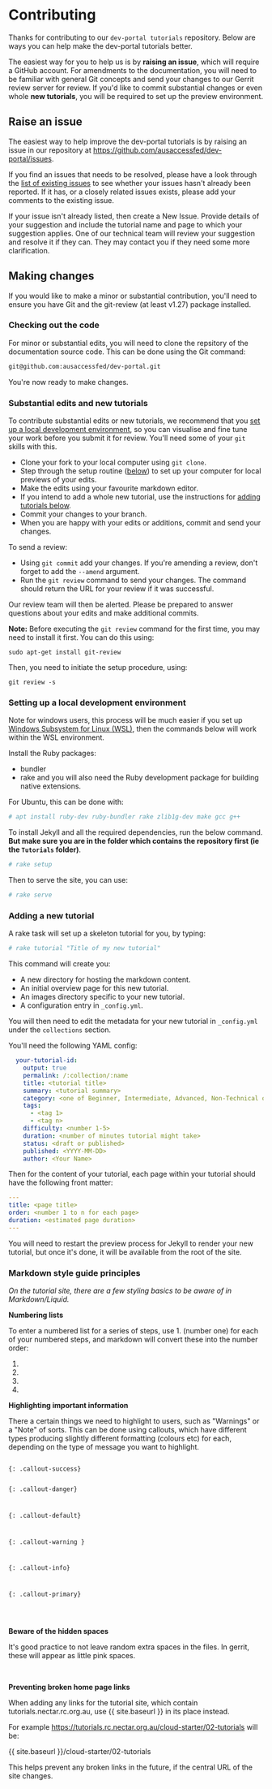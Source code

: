 # Contributing

Thanks for contributing to our `dev-portal tutorials` repository.
Below are ways you can help make the dev-portal tutorials better.

The easiest way for you to help us is by **raising an issue**, which will require a GitHub account.
For amendments to the documentation, you will need to be familiar with general Git concepts and send your changes to our Gerrit review server for review.
If you'd like to commit substantial changes or even whole **new tutorials**, you will be required to set up the preview environment.

## Raise an issue

The easiest way to help improve the dev-portal tutorials is by raising an issue in our repository at https://github.com/ausaccessfed/dev-portal/issues.

If you find an issues that needs to be resolved, please have a look through the [list of existing issues](https://github.com/ausaccessfed/dev-portal/issues) to see whether your issues hasn't already been reported.
If it has, or a closely related issues exists, please add your comments to the existing issue.

If your issue isn't already listed, then create a New Issue.
Provide details of your suggestion and include the tutorial name and page to which your suggestion applies.
One of our technical team will review your suggestion and resolve it if they can.
They may contact you if they need some more clarification.


## Making changes

If you would like to make a minor or substantial contribution, you'll need to ensure you have Git and the git-review (at least v1.27) package installed.



### Checking out the code

For minor or substantial edits, you will need to clone the repsitory of the documentation source code.
This can be done using the Git command:

```sh
git@github.com:ausaccessfed/dev-portal.git
```

You're now ready to make changes.


### Substantial edits and new tutorials

To contribute substantial edits or new tutorials, we recommend that you [set up a local development environment](#setting-up-a-local-development-environment), so you can visualise and fine tune your work before you submit it for review.
You'll need some of your `git` skills with this.

- Clone your fork to your local computer using `git clone`.
- Step through the setup routine ([below](#setting-up-a-local-development-environment)) to set up your computer for local previews of your edits.
- Make the edits using your favourite markdown editor.
- If you intend to add a whole new tutorial, use the instructions for [adding tutorials below](#adding-a-new-tutorial).
- Commit your changes to your branch.
- When you are happy with your edits or additions, commit and send your changes.

To send a review:
- Using `git commit` add your changes. If you're amending a review, don't forget to add the `--amend` argument.
- Run the `git review` command to send your changes. The command should return the URL for your review if it was successful.

Our review team will then be alerted.
Please be prepared to answer questions about your edits and make additional commits.

**Note:**
Before executing the `git review` command for the first time, you may need to install it first. You can do this using:
```
sudo apt-get install git-review
```
Then, you need to initiate the setup procedure, using:
```
git review -s 
```

### Setting up a local development environment

Note for windows users, this process will be much easier if you set up [Windows Subsystem for Linux (WSL)](https://docs.microsoft.com/en-us/windows/wsl/install), then the commands below will work within the WSL environment.

Install the Ruby packages:

- bundler
- rake
  and you will also need the Ruby development package for building native extensions.

For Ubuntu, this can be done with:

```sh
# apt install ruby-dev ruby-bundler rake zlib1g-dev make gcc g++
```

To install Jekyll and all the required dependencies, run the below command. **But make sure you are in the folder which contains the repository first (ie the `Tutorials` folder)**.

```sh
# rake setup
```
Then to serve the site, you can use:

```sh
# rake serve
```

### Adding a new tutorial

A rake task will set up a skeleton tutorial for you, by typing:

```sh
# rake tutorial "Title of my new tutorial"
```

This command will create you:

- A new directory for hosting the markdown content.
- An initial overview page for this new tutorial.
- An images directory specific to your new tutorial.
- A configuration entry in `_config.yml`.

You will then need to edit the metadata for your new tutorial in `_config.yml`
under the `collections` section.

You'll need the following YAML config:

```yaml
  your-tutorial-id:
    output: true
    permalink: /:collection/:name
    title: <tutorial title>
    summary: <tutorial summary>
    category: <one of Beginner, Intermediate, Advanced, Non-Technical or Curriculum>
    tags:
      - <tag 1>
      - <tag n>
    difficulty: <number 1-5>
    duration: <number of minutes tutorial might take>
    status: <draft or published>
    published: <YYYY-MM-DD>
    author: <Your Name>
```

Then for the content of your tutorial, each page within your tutorial should
have the following front matter:

```yaml
---
title: <page title>
order: <number 1 to n for each page>
duration: <estimated page duration>
---
```

You will need to restart the preview process for Jekyll to render your new
tutorial, but once it's done, it will be available from the root of the site.

### Markdown style guide principles

*On the tutorial site, there are a few styling basics to be aware of in Markdown/Liquid.*

**Numbering lists**

To enter a numbered list for a series of steps, use 1. (number one) for each of your numbered steps, and markdown will convert these into the number order:

1.
1.
1.
1.


**Highlighting important information**

There a certain things we need to highlight to users, such as "Warnings" or a "Note" of sorts. This can be done using callouts, which have different types producing slightly different formatting (colours etc) for each, depending on the type of message you want to highlight.

<code>
{: .callout-success}

{: .callout-danger}

{: .callout-default}

{: .callout-warning }

{: .callout-info}

{: .callout-primary}

</code>

<br>

**Beware of the hidden spaces**

It's good practice to not leave random extra spaces in the files.
In gerrit, these will appear as little pink spaces.

<br>

**Preventing broken home page links**

When adding any links for the tutorial site, which contain tutorials.nectar.rc.org.au, use  {{ site.baseurl }} in its place instead.

For example https://tutorials.rc.nectar.org.au/cloud-starter/02-tutorials will be:

{{ site.baseurl }}/cloud-starter/02-tutorials

This helps prevent any broken links in the future, if the central URL of the site changes.
